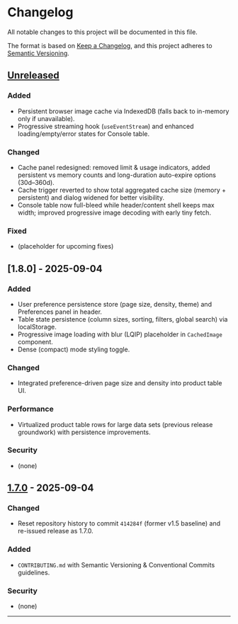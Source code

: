 # Changelog

All notable changes to this project will be documented in this file.

The format is based on [Keep a Changelog](https://keepachangelog.com/en/1.1.0/),
and this project adheres to [Semantic Versioning](https://semver.org/spec/v2.0.0.html).

## [Unreleased]

### Added
- Persistent browser image cache via IndexedDB (falls back to in-memory only if unavailable).
 - Progressive streaming hook (`useEventStream`) and enhanced loading/empty/error states for Console table.

### Changed
- Cache panel redesigned: removed limit & usage indicators, added persistent vs memory counts and long-duration auto-expire options (30d–360d).
- Cache trigger reverted to show total aggregated cache size (memory + persistent) and dialog widened for better visibility.
 - Console table now full-bleed while header/content shell keeps max width; improved progressive image decoding with early tiny fetch.

### Fixed
- (placeholder for upcoming fixes)

## [1.8.0] - 2025-09-04
### Added
- User preference persistence store (page size, density, theme) and Preferences panel in header.
- Table state persistence (column sizes, sorting, filters, global search) via localStorage.
- Progressive image loading with blur (LQIP) placeholder in `CachedImage` component.
- Dense (compact) mode styling toggle.

### Changed
- Integrated preference-driven page size and density into product table UI.

### Performance
- Virtualized product table rows for large data sets (previous release groundwork) with persistence improvements.

### Security
- (none)

## [1.7.0] - 2025-09-04
### Changed
- Reset repository history to commit `414284f` (former v1.5 baseline) and re-issued release as 1.7.0.

### Added
- `CONTRIBUTING.md` with Semantic Versioning & Conventional Commits guidelines.

### Security
- (none)

---

[Unreleased]: https://github.com/kendrick-gs/scrapper/compare/v1.7.0...HEAD
[1.7.0]: https://github.com/kendrick-gs/scrapper/releases/tag/v1.7.0
